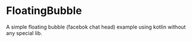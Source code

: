 # FloatingBubble
A simple floating bubble (facebok chat head) example using kotlin without any special lib.

